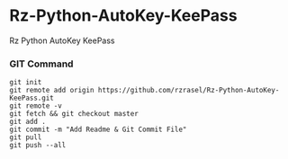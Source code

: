 # Rz-Python-AutoKey-KeePass
Rz Python AutoKey KeePass

### GIT Command
```git_command
git init
git remote add origin https://github.com/rzrasel/Rz-Python-AutoKey-KeePass.git
git remote -v
git fetch && git checkout master
git add .
git commit -m "Add Readme & Git Commit File"
git pull
git push --all
```
